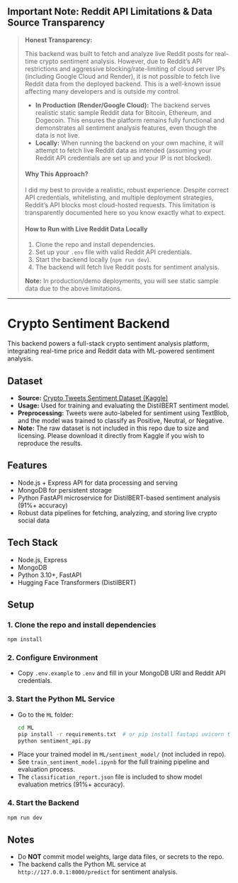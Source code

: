 ## Important Note: Reddit API Limitations & Data Source Transparency

> **Honest Transparency:**
>
> This backend was built to fetch and analyze live Reddit posts for real-time crypto sentiment analysis. However, due to Reddit’s API restrictions and aggressive blocking/rate-limiting of cloud server IPs (including Google Cloud and Render), it is not possible to fetch live Reddit data from the deployed backend. This is a well-known issue affecting many developers and is outside my control.
>
> - **In Production (Render/Google Cloud):** The backend serves realistic static sample Reddit data for Bitcoin, Ethereum, and Dogecoin. This ensures the platform remains fully functional and demonstrates all sentiment analysis features, even though the data is not live.
> - **Locally:** When running the backend on your own machine, it will attempt to fetch live Reddit data as intended (assuming your Reddit API credentials are set up and your IP is not blocked).
>
> #### Why This Approach?
> I did my best to provide a realistic, robust experience. Despite correct API credentials, whitelisting, and multiple deployment strategies, Reddit’s API blocks most cloud-hosted requests. This limitation is transparently documented here so you know exactly what to expect.
>
> #### How to Run with Live Reddit Data Locally
> 1. Clone the repo and install dependencies.
> 2. Set up your `.env` file with valid Reddit API credentials.
> 3. Start the backend locally (`npm run dev`).
> 4. The backend will fetch live Reddit posts for sentiment analysis.
>
> **Note:** In production/demo deployments, you will see static sample data due to the above limitations.

---

# Crypto Sentiment Backend

This backend powers a full-stack crypto sentiment analysis platform, integrating real-time price and Reddit data with ML-powered sentiment analysis.

## Dataset
- **Source:** [Crypto Tweets Sentiment Dataset (Kaggle)](https://www.kaggle.com/datasets/leoth9/crypto-tweets)
- **Usage:** Used for training and evaluating the DistilBERT sentiment model.
- **Preprocessing:** Tweets were auto-labeled for sentiment using TextBlob, and the model was trained to classify as Positive, Neutral, or Negative.
- **Note:** The raw dataset is not included in this repo due to size and licensing. Please download it directly from Kaggle if you wish to reproduce the results.

## Features
- Node.js + Express API for data processing and serving
- MongoDB for persistent storage
- Python FastAPI microservice for DistilBERT-based sentiment analysis (91%+ accuracy)
- Robust data pipelines for fetching, analyzing, and storing live crypto social data

## Tech Stack
- Node.js, Express
- MongoDB
- Python 3.10+, FastAPI
- Hugging Face Transformers (DistilBERT)

## Setup

### 1. Clone the repo and install dependencies
```sh
npm install
```

### 2. Configure Environment
- Copy `.env.example` to `.env` and fill in your MongoDB URI and Reddit API credentials.

### 3. Start the Python ML Service
- Go to the `ML` folder:
  ```sh
  cd ML
  pip install -r requirements.txt  # or pip install fastapi uvicorn transformers torch
  python sentiment_api.py
  ```
- Place your trained model in `ML/sentiment_model/` (not included in repo).
- See `train_sentiment_model.ipynb` for the full training pipeline and evaluation process.
- The `classification_report.json` file is included to show model evaluation metrics (91%+ accuracy).

### 4. Start the Backend
```sh
npm run dev
```

## Notes
- Do **NOT** commit model weights, large data files, or secrets to the repo.
- The backend calls the Python ML service at `http://127.0.0.1:8000/predict` for sentiment analysis.

